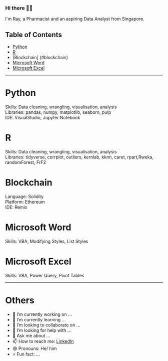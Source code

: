 ### Hi there 🙋‍♂️

I'm Ray, a Pharmacist and an aspiring Data Analyst from Singapore.

## Table of Contents
- [Python](#python)
- [R](#R)
- [Blockchain] (#blockchain)
- [Microsoft Word](#microsoftword)
- [Microsoft Excel](#microsoftexcel)

***

# Python
Skills: Data cleaning, wrangling, visualisation, analysis
<br>
Libraries: pandas, numpy, matplotlib, seaborn, pulp
<BR>
IDE: VisualStudio, Jupyter Notebook

# R
Skills: Data cleaning, wrangling, visualisation, analysis
<br>
Libraries: tidyverse, corrplot,  outliers, kernlab, kknn, caret, rpart,Rweka, randomForest, FrF2


# Blockchain
Language: Solidity
<br>
Platform: Ethereum
<br>
IDE: Remix


# Microsoft Word
Skills: VBA, Modifying Styles, List Styles

# Microsoft Excel
Skills: VBA, Power Query, Pivot Tables

***
# Others
- 🔭 I’m currently working on ...
- 🌱 I’m currently learning ...
- 👯 I’m looking to collaborate on ...
- 🤔 I’m looking for help with ...
- 💬 Ask me about ...
- 📫 How to reach me:  <a href="https://www.linkedin.com/in/ray-t/" target="_blank">LinkedIn</a>
- 😄 Pronouns: He/ him
- ⚡ Fun fact: ...
